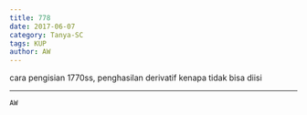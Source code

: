 ```yaml
---
title: 778
date: 2017-06-07
category: Tanya-SC
tags: KUP
author: AW
---
```


cara pengisian 1770ss, penghasilan derivatif kenapa tidak bisa diisi

---



`AW`
